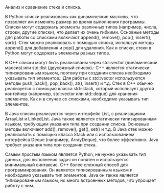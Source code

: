 Анализ и сравнение стека и списка.

В Python списки реализованы как динамические массивы, что позволяет им изменять размер во время выполнения программы.
Списки могут содержать элементы различных типов (например, числа, строки, другие списки), что делает их очень гибкими.
Основные методы для работы со списками включают append(), remove(), pop(), insert(), sort().
Стек можно реализовать с помощью списка, используя методы append() для добавления и pop() для удаления.
Как и списки, стеки в Python могут содержать элементы разных типов.
 
В C++ списки могут быть реализованы через std::vector (динамический массив) или std::list (двусвязный список).: C++ является статически типизированным языком, поэтому при создании списка необходимо указывать тип элементов.: Для работы с std::vector используются методы push_back(), pop_back(), at(), insert() и т.д.
Стек в C++ обычно реализуется с помощью класса std::stack, который использует другой контейнер (например, std::vector или std::deque) для хранения элементов.
Как и в случае со списками, необходимо указывать тип элементов.
 
В Java списки реализуются через интерфейс List, с реализациями ArrayList и LinkedList.
Java также является статически типизированным языком, требующим указания типа при создании списка.
Основные методы включают add(), remove(), get(), set() и т.д.
В Java стек можно реализовать с помощью класса Stack или с использованием интерфейса Deque (например, ArrayDeque), что более эффективно.
Java требует указания типа при создании стека.
 
Самым простым языком является Python, не нужно указывать тип данных, для выполнения задач он понятен и используется минимальный синтаксис. C++ более сложный способ для программирования. Он является типизированным языком и необходимо указывать тип элементов. Java он также является типизированным языком, но много встроенных методов, что упрощает работу с ним.